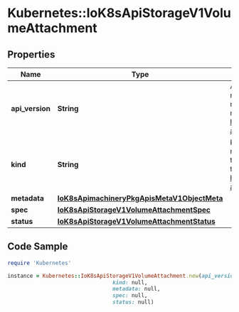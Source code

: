 # Kubernetes::IoK8sApiStorageV1VolumeAttachment

## Properties

Name | Type | Description | Notes
------------ | ------------- | ------------- | -------------
**api_version** | **String** | APIVersion defines the versioned schema of this representation of an object. Servers should convert recognized schemas to the latest internal value, and may reject unrecognized values. More info: https://git.k8s.io/community/contributors/devel/sig-architecture/api-conventions.md#resources | [optional] 
**kind** | **String** | Kind is a string value representing the REST resource this object represents. Servers may infer this from the endpoint the client submits requests to. Cannot be updated. In CamelCase. More info: https://git.k8s.io/community/contributors/devel/sig-architecture/api-conventions.md#types-kinds | [optional] 
**metadata** | [**IoK8sApimachineryPkgApisMetaV1ObjectMeta**](IoK8sApimachineryPkgApisMetaV1ObjectMeta.md) |  | [optional] 
**spec** | [**IoK8sApiStorageV1VolumeAttachmentSpec**](IoK8sApiStorageV1VolumeAttachmentSpec.md) |  | 
**status** | [**IoK8sApiStorageV1VolumeAttachmentStatus**](IoK8sApiStorageV1VolumeAttachmentStatus.md) |  | [optional] 

## Code Sample

```ruby
require 'Kubernetes'

instance = Kubernetes::IoK8sApiStorageV1VolumeAttachment.new(api_version: null,
                                 kind: null,
                                 metadata: null,
                                 spec: null,
                                 status: null)
```


